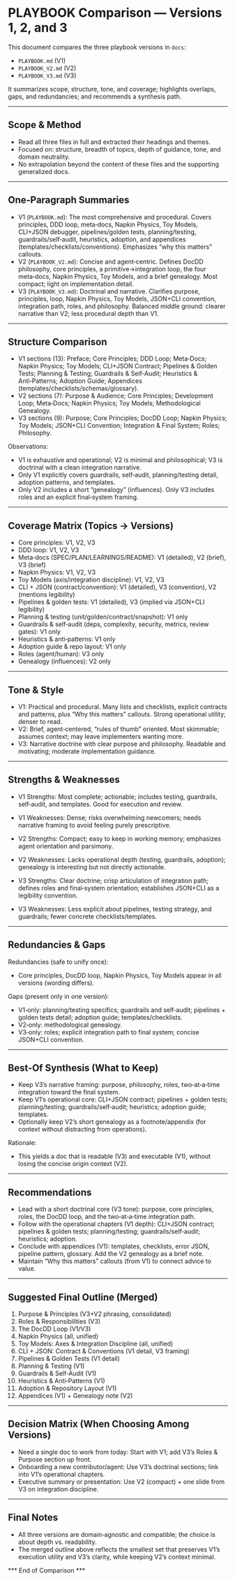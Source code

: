 # PLAYBOOK Comparison — Versions 1, 2, and 3

This document compares the three playbook versions in `docs`:
- `PLAYBOOK.md` (V1)
- `PLAYBOOK_V2.md` (V2)
- `PLAYBOOK_V3.md` (V3)

It summarizes scope, structure, tone, and coverage; highlights overlaps, gaps, and redundancies; and recommends a synthesis path.

---

## Scope & Method

- Read all three files in full and extracted their headings and themes.
- Focused on: structure, breadth of topics, depth of guidance, tone, and domain neutrality.
- No extrapolation beyond the content of these files and the supporting generalized docs.

---

## One‑Paragraph Summaries

- V1 (`PLAYBOOK.md`): The most comprehensive and procedural. Covers principles, DDD loop, meta‑docs, Napkin Physics, Toy Models, CLI+JSON debugger, pipelines/golden tests, planning/testing, guardrails/self‑audit, heuristics, adoption, and appendices (templates/checklists/conventions). Emphasizes “why this matters” callouts.
- V2 (`PLAYBOOK_V2.md`): Concise and agent‑centric. Defines DocDD philosophy, core principles, a primitive→integration loop, the four meta‑docs, Napkin Physics, Toy Models, and a brief genealogy. Most compact; light on implementation detail.
- V3 (`PLAYBOOK_V3.md`): Doctrinal and narrative. Clarifies purpose, principles, loop, Napkin Physics, Toy Models, JSON+CLI convention, integration path, roles, and philosophy. Balanced middle ground: clearer narrative than V2; less procedural depth than V1.

---

## Structure Comparison

- V1 sections (13): Preface; Core Principles; DDD Loop; Meta‑Docs; Napkin Physics; Toy Models; CLI+JSON Contract; Pipelines & Golden Tests; Planning & Testing; Guardrails & Self‑Audit; Heuristics & Anti‑Patterns; Adoption Guide; Appendices (templates/checklists/schemas/glossary).
- V2 sections (7): Purpose & Audience; Core Principles; Development Loop; Meta‑Docs; Napkin Physics; Toy Models; Methodological Genealogy.
- V3 sections (9): Purpose; Core Principles; DocDD Loop; Napkin Physics; Toy Models; JSON+CLI Convention; Integration & Final System; Roles; Philosophy.

Observations:
- V1 is exhaustive and operational; V2 is minimal and philosophical; V3 is doctrinal with a clean integration narrative.
- Only V1 explicitly covers guardrails, self‑audit, planning/testing detail, adoption patterns, and templates.
- Only V2 includes a short “genealogy” (influences). Only V3 includes roles and an explicit final‑system framing.

---

## Coverage Matrix (Topics → Versions)

- Core principles: V1, V2, V3
- DDD loop: V1, V2, V3
- Meta‑docs (SPEC/PLAN/LEARNINGS/README): V1 (detailed), V2 (brief), V3 (brief)
- Napkin Physics: V1, V2, V3
- Toy Models (axis/integration discipline): V1, V2, V3
- CLI + JSON (contract/convention): V1 (detailed), V3 (convention), V2 (mentions legibility)
- Pipelines & golden tests: V1 (detailed), V3 (implied via JSON+CLI legibility)
- Planning & testing (unit/golden/contract/snapshot): V1 only
- Guardrails & self‑audit (deps, complexity, security, metrics, review gates): V1 only
- Heuristics & anti‑patterns: V1 only
- Adoption guide & repo layout: V1 only
- Roles (agent/human): V3 only
- Genealogy (influences): V2 only

---

## Tone & Style

- V1: Practical and procedural. Many lists and checklists, explicit contracts and patterns, plus “Why this matters” callouts. Strong operational utility; denser to read.
- V2: Brief, agent‑centered, “rules of thumb” oriented. Most skimmable; assumes context; may leave implementers wanting more.
- V3: Narrative doctrine with clear purpose and philosophy. Readable and motivating; moderate implementation guidance.

---

## Strengths & Weaknesses

- V1 Strengths: Most complete; actionable; includes testing, guardrails, self‑audit, and templates. Good for execution and review.
- V1 Weaknesses: Dense; risks overwhelming newcomers; needs narrative framing to avoid feeling purely prescriptive.

- V2 Strengths: Compact; easy to keep in working memory; emphasizes agent orientation and parsimony.
- V2 Weaknesses: Lacks operational depth (testing, guardrails, adoption); genealogy is interesting but not directly actionable.

- V3 Strengths: Clear doctrine; crisp articulation of integration path; defines roles and final‑system orientation; establishes JSON+CLI as a legibility convention.
- V3 Weaknesses: Less explicit about pipelines, testing strategy, and guardrails; fewer concrete checklists/templates.

---

## Redundancies & Gaps

Redundancies (safe to unify once):
- Core principles, DocDD loop, Napkin Physics, Toy Models appear in all versions (wording differs).

Gaps (present only in one version):
- V1‑only: planning/testing specifics; guardrails and self‑audit; pipelines + golden tests detail; adoption guide; templates/checklists.
- V2‑only: methodological genealogy.
- V3‑only: roles; explicit integration path to final system; concise JSON+CLI convention.

---

## Best‑Of Synthesis (What to Keep)

- Keep V3’s narrative framing: purpose, philosophy, roles, two‑at‑a‑time integration toward the final system.
- Keep V1’s operational core: CLI+JSON contract; pipelines + golden tests; planning/testing; guardrails/self‑audit; heuristics; adoption guide; templates.
- Optionally keep V2’s short genealogy as a footnote/appendix (for context without distracting from operations).

Rationale:
- This yields a doc that is readable (V3) and executable (V1), without losing the concise origin context (V2).

---

## Recommendations

- Lead with a short doctrinal core (V3 tone): purpose, core principles, roles, the DocDD loop, and the two‑at‑a‑time integration path.
- Follow with the operational chapters (V1 depth): CLI+JSON contract; pipelines & golden tests; planning/testing; guardrails/self‑audit; heuristics; adoption.
- Conclude with appendices (V1): templates, checklists, error JSON, pipeline pattern, glossary. Add the V2 genealogy as a brief note.
- Maintain “Why this matters” callouts (from V1) to connect advice to value.

---

## Suggested Final Outline (Merged)

1) Purpose & Principles (V3+V2 phrasing, consolidated)  
2) Roles & Responsibilities (V3)  
3) The DocDD Loop (V1/V3)  
4) Napkin Physics (all, unified)  
5) Toy Models: Axes & Integration Discipline (all, unified)  
6) CLI + JSON: Contract & Conventions (V1 detail, V3 framing)  
7) Pipelines & Golden Tests (V1 detail)  
8) Planning & Testing (V1)  
9) Guardrails & Self‑Audit (V1)  
10) Heuristics & Anti‑Patterns (V1)  
11) Adoption & Repository Layout (V1)  
12) Appendices (V1) + Genealogy note (V2)  

---

## Decision Matrix (When Choosing Among Versions)

- Need a single doc to work from today: Start with V1; add V3’s Roles & Purpose section up front.
- Onboarding a new contributor/agent: Use V3’s doctrinal sections; link into V1’s operational chapters.
- Executive summary or presentation: Use V2 (compact) + one slide from V3 on integration discipline.

---

## Final Notes

- All three versions are domain‑agnostic and compatible; the choice is about depth vs. readability.
- The merged outline above reflects the smallest set that preserves V1’s execution utility and V3’s clarity, while keeping V2’s context minimal.

*** End of Comparison ***
